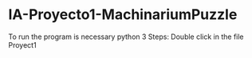 # IA-Proyecto1-MachinariumPuzzle
To run the program is necessary python 3
Steps:
      Double click in the file Proyect1
